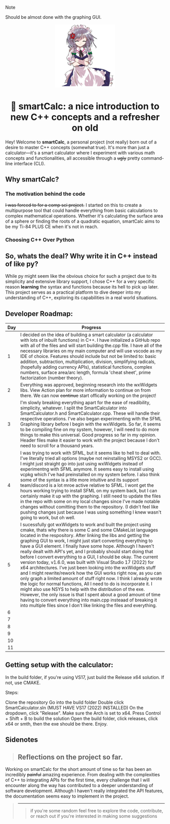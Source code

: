 > [!NOTE]
> Should be almost done with the graphing GUI.

<p align="center"><img src="https://github.com/orangejuiceplz/smartCalc/blob/main/SmartCalculator.ico" height="200"></p>

<h1 align="center">🧮 smartCalc: a nice introduction to new C++ concepts and a refresher on old</h1>


Hey! Welcome to **smartCalc**, a personal project (not really) born out of a desire to master C++ concepts (somewhat true). It's more than just a calculator—it's a smart calculator where I experiment with various math concepts and functionalities, all accessible through a ~~ugly~~ pretty command-line interface (CLI). 


## Why smartCalc?

### The motivation behind the code

~~I was forced to for a comp sci project.~~ I started on this to create a multipurpose tool that could handle everything from basic calculations to complex mathematical operations. Whether it's calculating the surface area of a sphere or finding the roots of a quadratic equation, smartCalc aims to be my Ti-84 PLUS CE when it's not in reach.

### Choosing C++ Over Python

## So, whats the deal? Why write it in C++ instead of like py?

While py might seem like the obvious choice for such a project due to its simplicity and extensive library support, I chose C++ for a very specific reason **learning** the syntax and functions because its hell to pick up later.  This project serves as a practical platform to dive deeper into my understanding of C++, exploring its capabilities in a real world situations.

## Developer Roadmap:

| Day | Progress |
| --- | -------- |
|  1  | I decided on the idea of building a smart calculator (a calculator with lots of inbuilt functions) in C++. I have initialized a GitHub repo with all of the files and will start building   the.cpp file. I have all of the necessary libraries on my main computer and will use vscode as my IDE of choice. Features should include but not be limited to: basic addition, subtraction, multiplication, division, simplifying radicals, (hopefully adding currency APIs), statistical functions, complex numbers, surface area/arc length, formula 'cheat sheet', prime factorization (number theory). |
|  2  | Everything was approved, beginning research into the wxWidgets libs. View Action plan for more information to continue on from there.  We can now ~~continue~~ start offically working on the project!        |
|  3  | I'm slowly breaking everything apart for the ease of readibility, simplicity, whatever. I split the SmartCalculator into SmartCalculator.h and SmartCalculator.cpp. These will handle their respective operations. I've also began experimenting with the SFML Graphing library before I begin with the wxWidgets. So far, it seems to be compiling fine on my system, however, I will need to do more things to make this universal. Good progress so far in my opinion. Header files make it easier to work with the project because I don't need to scroll for a thousand years.       |
|  4  | I was trying to work with SFML, but it seems like to hell to deal with. I've literally tried all options (maybe not reinstalling MSYS2 or GCC). I might just straight go into just using wxWidgets instead of experimentng with SFML anymore. It seems easy to install using vcpkg which I've had preinstalled on my system before. I also think some of the syntax is a litle more intuitive and its support team/discord is a lot mroe active relative to SFML. I wont get the hours working trying to install SFML on my system back, but I can certainly make it up with the graphing. I still need to update the files in the repo with some on my local changes since I've made notable changes without comitting them to the repository. (I didn't feel like pushing changes just because I was using something I knew wasn't going to work, but oh well.        |
|  5  | I sucessfully got wxWidgets to work and built the project using cmake, thats why there is some C and some CMakeList languages located in the respository. After linking the libs and getting the graphing GUI to work, I might just start converting everything to have a GUI element. I finally have some hope. Although I haven't really dealt with API's yet, and I probably should start doing that before I convert everything to a GUI, I should be okay. The current version today, v1.6.0, was built with Visual Studio 17 (2022) for x64 architectures. I've just been looking into the wxWidgets stuff and I might rewrite/rework how the GUI works right now, as you can only graph a limited amount of stuff right now. I think I already wrote the logic for normal functions, All I need to do is incorporate it. I might also use NSYS to help with the distribution of the exe. However, the only issue is that I spent about a good amount of time having to convert everything into main.cpp insteaad of breaking it into multiple files since I don't like linking the files and everything.       |
|  6  |          |
|  7  |          |
|  8  |          |
|  9  |          |
| 10  |          |
| 11  |          |

## Getting setup with the calculator:

In the build folder, if you're using VS17, just build the Release x64 solution. If not, use CMAKE.

Steps:

Clone the repository
Go into the build folder
Double click SmartCalculator.sln (MUST HAVE VS17 (2022) INSTALLED)
On the dropdown, click "Release".
Make sure the Arch is set to x64.
Press Control + Shift + B to build the solution
Open the build folder, click releases, click x64 or smth, then the exe should be there.
Enjoy.

## Sidenotes

> ## Reflections on the project so far.

Working on smartCalc for the short amount of time so far has been an incredibly ~~painful~~ amazing experience. From dealing with the complexities of C++ to integrating APIs for the first time, every challenge that I will encounter along the way has contributed to a deeper understanding of software development. Although I haven't really integrated the API features, the documentation seems easy to implement in the project.

> ---
>> if you're some random feel free to explore the code, contribute, or reach out if you're interested in making some suggestions

